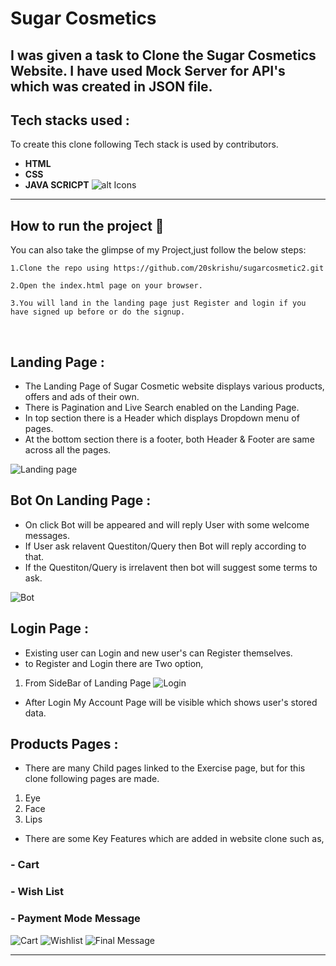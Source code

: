 # Sugar Cosmetics
I was given a task to Clone the Sugar Cosmetics Website.
I have used Mock Server for API's which was created in JSON file.
---
## Tech stacks used :
To create this clone following Tech stack is used by contributors.
* **HTML**
* **CSS**
* **JAVA SCRICPT**
![alt Icons](https://user-images.githubusercontent.com/30186107/29488525-f55a69d0-84da-11e7-8a39-5476f663b5eb.png)
***

## How to run the project 📑

You can also take the glimpse of my Project,just follow the below steps:

    1.Clone the repo using https://github.com/20skrishu/sugarcosmetic2.git
    
    2.Open the index.html page on your browser.

    3.You will land in the landing page just Register and login if you have signed up before or do the signup.

<br>

## Landing Page :
- The Landing Page of Sugar Cosmetic website displays various products, offers and ads of their own.
- There is Pagination and Live Search enabled on the Landing Page.
- In top section there is a Header which displays Dropdown menu of pages.
- At the bottom section there is a footer, both Header & Footer are same across all the pages.

![Landing page](https://cdn.hashnode.com/res/hashnode/image/upload/v1612854799247/LGOlirZCY.png?auto=compress,format&format=webp)

## Bot On Landing Page :
- On click Bot will be appeared and will reply User with some welcome messages.
- If User ask relavent Questiton/Query then Bot will reply according to that.
- If the Questiton/Query is irrelavent then bot will suggest some terms to ask.

![Bot](https://cdn.hashnode.com/res/hashnode/image/upload/v1612856986962/0yjChzCbS.png?auto=compress,format&format=webp)

## Login Page :
- Existing user can Login and new user's can Register themselves.
- to Register and Login there are Two option, 
1. From SideBar of Landing Page
![Login](https://cdn.hashnode.com/res/hashnode/image/upload/v1612857014553/br7m_cHaY.png?auto=compress,format&format=webp)

- After Login My Account Page will be visible which shows user's stored data.

## Products Pages : 
- There are many Child pages linked to the Exercise page, but for this clone following pages are made.
1. Eye
2. Face
3. Lips

- There are some Key Features which are added in website clone such as,

### - Cart
### - Wish List
### - Payment Mode Message

![Cart](https://cdn.hashnode.com/res/hashnode/image/upload/v1612857495403/ZyYTLWwWX.png?auto=compress,format&format=webp)
![Wishlist](https://cdn.hashnode.com/res/hashnode/image/upload/v1612857039595/ycUirlAR9.png?auto=compress,format&format=webp)
![Final Message](https://cdn.hashnode.com/res/hashnode/image/upload/v1612857105623/Tn9Pi4ZUY.png?auto=compress,format&format=webp)

*** 
